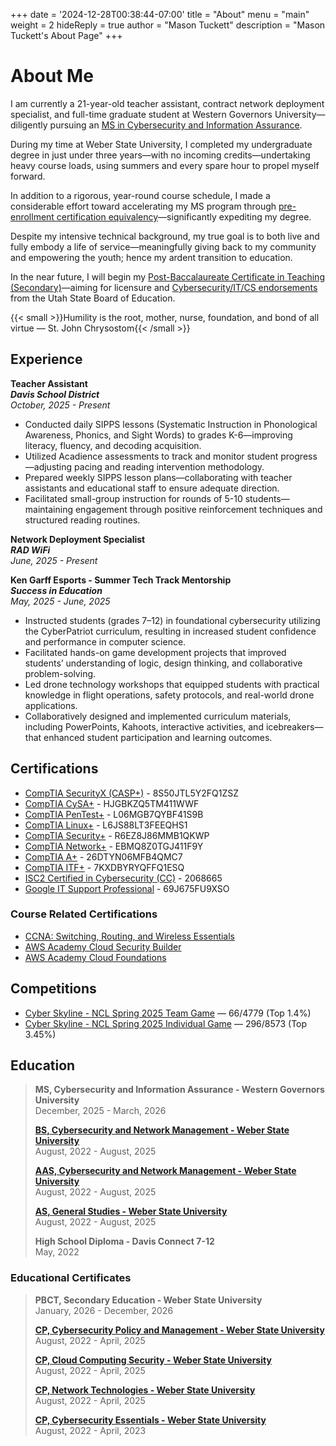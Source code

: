 +++
date = '2024-12-28T00:38:44-07:00'
title = "About"
menu = "main"
weight = 2
hideReply = true
author = "Mason Tuckett"
description = "Mason Tuckett's About Page"
+++
# About Me
I am currently a 21-year-old teacher assistant, contract network deployment specialist, and full-time graduate student at Western Governors University—diligently pursuing an [MS in Cybersecurity and Information Assurance](https://www.wgu.edu/online-it-degrees/cybersecurity-information-assurance-masters-program.html).

During my time at Weber State University, I completed my undergraduate degree in just under three years—with no incoming credits—undertaking heavy course loads, using summers and every spare hour to propel myself forward.

In addition to a rigorous, year-round course schedule, I made a considerable effort toward accelerating my MS program through [pre-enrollment certification equivalency](https://partners.wgu.edu/master-of-science-in-cyber-security-and-information-assurance)—significantly expediting my degree.

Despite my intensive technical background, my true goal is to both live and fully embody a life of service—meaningfully giving back to my community and empowering the youth; hence my ardent transition to education. 

In the near future, I will begin my [Post-Baccalaureate Certificate in Teaching (Secondary)](https://www.weber.edu/teachered/graduate-certificate-teaching.html)—aiming for licensure and [Cybersecurity/IT/CS endorsements](https://schools.utah.gov/cte/educatorendorsements) from the Utah State Board of Education. 

{{< small >}}Humility is the root, mother, nurse, foundation, and bond of all virtue — St. John Chrysostom{{< /small >}}

## Experience
__Teacher Assistant__\
__*Davis School District*__\
*October, 2025 - Present*
- Conducted daily SIPPS lessons (Systematic Instruction in Phonological Awareness, Phonics, and Sight Words) to grades K-6—improving literacy, fluency, and decoding acquisition. 
- Utilized Acadience assessments to track and monitor student progress—adjusting pacing and reading intervention methodology.
- Prepared weekly SIPPS lesson plans—collaborating with teacher assistants and educational staff to ensure adequate direction. 
- Facilitated small-group instruction for rounds of 5-10 students—maintaining engagement through positive reinforcement techniques and structured reading routines.

__Network Deployment Specialist__\
__*RAD WiFi*__\
*June, 2025 - Present*

__Ken Garff Esports - Summer Tech Track Mentorship__\
__*Success in Education*__\
*May, 2025 - June, 2025*
- Instructed students (grades 7–12) in foundational cybersecurity utilizing the CyberPatriot curriculum, resulting in increased student confidence and performance in computer science.
- Facilitated hands-on game development projects that improved students’ understanding of logic, design thinking, and collaborative problem-solving.
- Led drone technology workshops that equipped students with practical knowledge in flight operations, safety protocols, and real-world drone applications.
- Collaboratively designed and implemented curriculum materials, including PowerPoints, Kahoots, interactive activities, and icebreakers—that enhanced student participation and learning outcomes.

## Certifications
- [CompTIA SecurityX (CASP+)](https://www.credly.com/badges/6e264660-65c8-4361-9da8-5b953c0a9772/public_url) - 8S50JTL5Y2FQ1ZSZ
- [CompTIA CySA+](https://www.credly.com/badges/d8c984bc-21cd-453a-85eb-57ae6aeafc4a) - HJGBKZQ5TM411WWF
- [CompTIA PenTest+](https://www.credly.com/badges/5b36bf6a-fbd6-42ca-82e6-f33d55ec6e40) - L06MGB7QYBF41S9B
- [CompTIA Linux+](https://www.credly.com/badges/f203f7cf-4878-46bc-9ecc-59bbac368615) - L6JS88LT3FEEQHS1
- [CompTIA Security+](https://www.credly.com/badges/e5c5f35c-9955-44db-b70d-42515e078c03) - R6EZ8J86MMB1QKWP
- [CompTIA Network+](https://www.credly.com/badges/621a387b-db51-41db-ae54-b802260cff9f/public_url) - EBMQ8Z0TGJ411F9Y
- [CompTIA A+](https://www.credly.com/badges/abd3d622-44a8-47fe-87b2-71af6b0df9d9) - 26DTYN06MFB4QMC7
- [CompTIA ITF+](https://www.credly.com/badges/6929a3fd-cf3e-4d0b-9a04-00f904d0d6ae) - 7KXDBYRYQFFQ1ESQ
- [ISC2 Certified in Cybersecurity (CC)](https://www.credly.com/badges/510ba232-b6b8-4280-b215-8d4315bc5dd0/public_url) - 2068665
- [Google IT Support Professional](https://www.credly.com/badges/6e61ac72-5cc9-4f03-98c9-85b8ecac6e38) - 69J675FU9XSO

### Course Related Certifications
- [CCNA: Switching, Routing, and Wireless Essentials](https://www.credly.com/badges/2e00ff4f-7b94-4272-80fe-44b9d21db3b1)
- [AWS Academy Cloud Security Builder](https://www.credly.com/badges/2732c774-28fd-4616-b411-389633ef65b9)
- [AWS Academy Cloud Foundations](https://www.credly.com/badges/f86e3988-fa87-4cec-baff-f49d77471ac2)

## Competitions
- [Cyber Skyline - NCL Spring 2025 Team Game](https://cyberskyline.com/report/HPN1KTYNV6BU) — 66/4779 (Top 1.4%)
- [Cyber Skyline - NCL Spring 2025 Individual Game](https://cyberskyline.com/report/UD1M4AHQXCUB) — 296/8573 (Top 3.45%)
 
## Education
> __MS, Cybersecurity and Information Assurance - Western Governors University__\
> December, 2025 - March, 2026
>
> __[BS, Cybersecurity and Network Management - Weber State University](https://apps.weber.edu/verify/?dvid=J3SNL5PO)__\
> August, 2022 - August, 2025
>
> __[AAS, Cybersecurity and Network Management - Weber State University](https://apps.weber.edu/verify/?dvid=YFSMOPG8)__\
> August, 2022 - August, 2025
>
> __[AS, General Studies - Weber State University](https://apps.weber.edu/verify/?dvid=ZA1FPWGT)__\
> August, 2022 - August, 2025
>
> __High School Diploma - Davis Connect 7-12__\
> May, 2022

### Educational Certificates
> __PBCT, Secondary Education - Weber State University__\
> January, 2026 - December, 2026
>
> __[CP, Cybersecurity Policy and Management - Weber State University](https://apps.weber.edu/verify/?dvid=EZ4A6KOU)__\
> August, 2022 - April, 2025
>
> __[CP, Cloud Computing Security - Weber State University](https://apps.weber.edu/verify/?dvid=WJ8MCABL)__\
> August, 2022 - April, 2025
>
> __[CP, Network Technologies - Weber State University](https://apps.weber.edu/verify/?dvid=4TL9N2DW)__\
> August, 2022 - April, 2025
>
> __[CP, Cybersecurity Essentials - Weber State University](https://apps.weber.edu/verify/?dvid=74KAGS9J)__\
> August, 2022 - April, 2023

